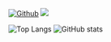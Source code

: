 <!--
**vdelachaux/vdelachaux** is a ✨ _special_ ✨ repository because its `README.md` (this file) appears on your GitHub profile.

Here are some ideas to get you started:

- 🔭 I’m currently working on ...
- 🌱 I’m currently learning ...
- 👯 I’m looking to collaborate on ...
- 🤔 I’m looking for help with ...
- 💬 Ask me about ...
- 📫 How to reach me: ...
- 😄 Pronouns: ...
- ⚡ Fun fact: ...
-->


[![Github](https://img.shields.io/github/followers/vdelachaux?label=Followers&style=social)](https://github.com/vdelachaux)
![](https://visitor-badge.laobi.icu/badge?page_id=vdelachaux.vdelachaux)

![Top Langs](https://github-readme-stats.vercel.app/api/top-langs/?username=vdelachaux&theme=transparent&langs_count=3&hide_title=true&hide_border=true) ![GitHub stats](https://github-readme-stats.vercel.app/api?username=vdelachaux&theme=transparent&show_icons=true&count_private=true&hide_title=true&hide_border=true) 
